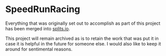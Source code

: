 # SpeedRunRacing

Everything that was originally set out to accomplish as part of this project has been merged into
[splits.io](https://github.com/glacials/splits-io).

This project will remain archived as is to retain the work that was put it in case it is helpful in the future
for someone else. I would also like to keep it around for sentimental reasons.
